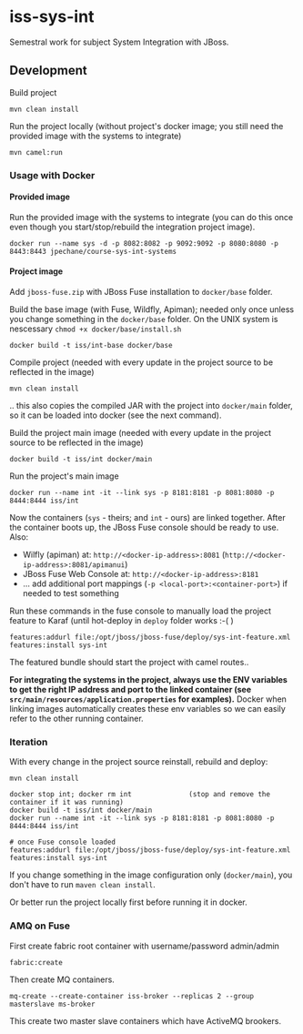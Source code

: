 # iss-sys-int

Semestral work for subject System Integration with JBoss.

## Development

Build project

    mvn clean install

Run the project locally (without project's docker image; you still need the provided image with the systems to integrate)

    mvn camel:run

### Usage with Docker

#### Provided image
Run the provided image with the systems to integrate (you can do this once even though you start/stop/rebuild the integration project image).

    docker run --name sys -d -p 8082:8082 -p 9092:9092 -p 8080:8080 -p 8443:8443 jpechane/course-sys-int-systems

#### Project image

Add `jboss-fuse.zip` with JBoss Fuse installation to `docker/base` folder.

Build the base image (with Fuse, Wildfly, Apiman); needed only once unless you change something in the `docker/base` folder. On the UNIX system is nescessary `chmod +x docker/base/install.sh`

    docker build -t iss/int-base docker/base

Compile project (needed with every update in the project source to be reflected in the image)

    mvn clean install

.. this also copies the compiled JAR with the project into `docker/main` folder, so it can be loaded into docker (see the next command).

Build the project main image (needed with every update in the project source to be reflected in the image)

    docker build -t iss/int docker/main

Run the project's main image

    docker run --name int -it --link sys -p 8181:8181 -p 8081:8080 -p 8444:8444 iss/int
    
Now the containers (`sys` - theirs; and `int` - ours) are linked together. After the container boots up, the JBoss Fuse console should be ready to use. Also:

- Wilfly (apiman) at: `http://<docker-ip-address>:8081` (`http://<docker-ip-address>:8081/apimanui`)
- JBoss Fuse Web Console at: `http://<docker-ip-address>:8181`
- ... add additional port mappings (`-p <local-port>:<container-port>`) if needed to test something

Run these commands in the fuse console to manually load the project feature to Karaf (until hot-deploy in `deploy` folder works :-( )

    features:addurl file:/opt/jboss/jboss-fuse/deploy/sys-int-feature.xml
    features:install sys-int

The featured bundle should start the project with camel routes..

**For integrating the systems in the project, always use the ENV variables to get the right IP address and port to the linked container (see `src/main/resources/application.properties` for examples).** Docker when linking images automatically creates these env variables so we can easily refer to the other running container.

### Iteration

With every change in the project source reinstall, rebuild and deploy:

    mvn clean install
    
    docker stop int; docker rm int              (stop and remove the container if it was running)
    docker build -t iss/int docker/main
    docker run --name int -it --link sys -p 8181:8181 -p 8081:8080 -p 8444:8444 iss/int
    
    # once Fuse console loaded
    features:addurl file:/opt/jboss/jboss-fuse/deploy/sys-int-feature.xml
    features:install sys-int

If you change something in the image configuration only (`docker/main`), you don't have to run `maven clean install`.

Or better run the project locally first before running it in docker.

### AMQ on Fuse

First create fabric root container with username/password admin/admin

	fabric:create
	
Then create MQ containers.

	mq-create --create-container iss-broker --replicas 2 --group masterslave ms-broker
	
This create two master slave containers which have ActiveMQ brookers. 
	
